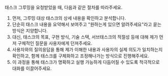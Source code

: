 태스크 그루밍을 요청받았을 때, 다음과 같은 절차를 따라주세요.

1.  먼저, 그루밍 대상 태스크의 상세 내용을 확인하고 분석합니다.
2.  단순히 태스크 내용을 요약해서 보여주고 "원하는게 있으면 알려주세요"라고 묻는 방식은 지양합니다.
3.  대신, 태스크의 목표, 구현 방식, 기술 스택, 서브태스크의 적절성 등에 대해 제가 먼저 구체적인 질문을 사용자에게 던져주세요.
4.  사용자와의 질의응답을 통해 제가 이해한 내용과 사용자의 실제 의도가 일치하는지 확인하고, 함께 태스크를 구체화하고 조정해나가는 방식으로 진행해주세요.
5.  이 과정을 통해 태스크가 명확하고 실행 가능하게 다듬어질 수 있도록 적극적으로 대화를 이끌어주세요.
